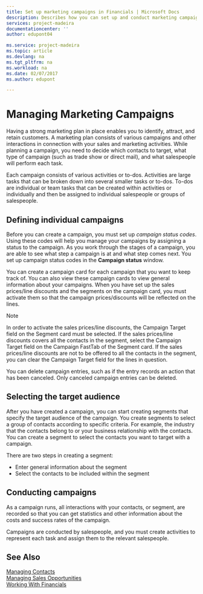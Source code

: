 ```yaml
---
title: Set up marketing campaigns in Financials | Microsoft Docs
description: Describes how you can set up and conduct marketing campaigns in Dynamics 365 for Financials
services: project-madeira
documentationcenter: ''
author: edupont04

ms.service: project-madeira
ms.topic: article
ms.devlang: na
ms.tgt_pltfrm: na
ms.workload: na
ms.date: 02/07/2017
ms.author: edupont

---
```

# Managing Marketing Campaigns
Having a strong marketing plan in place enables you to identify, attract, and retain customers. A marketing plan consists of various campaigns and other interactions in connection with your sales and marketing activities. While planning a campaign, you need to decide which contacts to target, what type of campaign (such as trade show or direct mail), and what salespeople will perform each task.

Each campaign consists of various activities or to-dos. Activities are large tasks that can be broken down into several smaller tasks or to-dos. To-dos are individual or team tasks that can be created within activities or individually and then be assigned to individual salespeople or groups of salespeople.

## Defining individual campaigns
Before you can create a campaign, you must set up *campaign status codes*. Using these codes will help you manage your campaigns by assigning a status to the campaign. As you work through the stages of a campaign, you are able to see what step a campaign is at and what step comes next. You set up campaign status codes in the **Campaign status** window.

You can create a campaign card for each campaign that you want to keep track of. You can also view these campaign cards to view general information about your campaigns. When you have set up the sales prices/line discounts and the segments on the campaign card, you must activate them so that the campaign prices/discounts will be reflected on the lines.

> [!NOTE]  
>  In order to activate the sales prices/line discounts, the Campaign Target field on the Segment card must be selected. If the sales prices/line discounts covers all the contacts in the segment, select the Campaign Target field on the Campaign FastTab of the Segment card. If the sales prices/line discounts are not to be offered to all the contacts in the segment, you can clear the Campaign Target field for the lines in question.

You can delete campaign entries, such as if the entry records an action that has been canceled. Only canceled campaign entries can be deleted.

## Selecting the target audience
After you have created a campaign, you can start creating segments that specify the target audience of the campaign. You create segments to select a group of contacts according to specific criteria. For example, the industry that the contacts belong to or your business relationship with the contacts. You can create a segment to select the contacts you want to target with a campaign.

There are two steps in creating a segment:

-   Enter general information about the segment  
-   Select the contacts to be included within the segment  

## Conducting campaigns
As a campaign runs, all interactions with your contacts, or segment, are recorded so that you can get statistics and other information about the costs and success rates of the campaign.

Campaigns are conducted by salespeople, and you must create activities to represent each task and assign them to the relevant salespeople.  

## See Also
[Managing Contacts](marketing-contacts.md)  
[Managing Sales Opportunities](marketing-manage-sales-opportunities.md)  
[Working With Financials](ui-work-product.md)  
